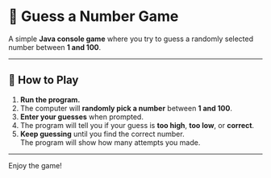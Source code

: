 # 🎲 Guess a Number Game

A simple **Java console game** where you try to guess a randomly selected number between **1 and 100**.

---

## 🚀 How to Play

1. **Run the program.**
2. The computer will **randomly pick a number** between **1 and 100**.
3. **Enter your guesses** when prompted.
4. The program will tell you if your guess is **too high**, **too low**, or **correct**.
5. **Keep guessing** until you find the correct number.  
   The program will show how many attempts you made.

---

Enjoy the game!
